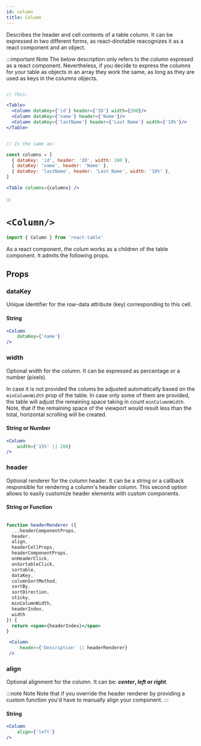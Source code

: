 ```yaml
---
id: column
title: Column
---
```


Describes the header and cell contents of a table column.
It can be expressed in two different forms, as react-dinotable reacognizes it as a react component and an object.

:::important Note
The below description only refers to the column expresed as a react component.
Nevertheless, if you decide to express the columns for your table as objects in an array they work the same,
as long as they are used as keys in the columns objects.

````jsx harmony

// This:

<Table>
  <Column dataKey={'id'} header={'ID'} width={200}/>
  <Column dataKey={'name'} header={'Name'}/>
  <Column dataKey={'lastName'} header={'Last Name'} width={'10%'}/>
</Table>


// Is the same as:

const columns = [
  { dataKey: 'id', header: 'ID', width: 200 },
  { dataKey: 'name', header: 'Name' },
  { dataKey: 'lastName', header: 'Last Name', width: '10%' },
]

<Table columns={columns} />
````
:::


# ````<Column/>````
```jsx harmony
import { Column } from 'react-table'
```

As a react component, the colum works as a children of the table component.
It admits the following props.

## Props


### dataKey
Unique identifier for the row-data attribute (key) corresponding to this cell.

#### <span class="badge badge--info">String</span>

````jsx harmony
<Column
    dataKey={'name'}
/>
````



### width
Optional width for the column. It can be expressed as percentage or a number (pixels).


In case it is not provided the colums be adjusted automatically based on the ``minColumnWidth`` prop of the table.
In case only some of them are provided, the table will adjust the remaining space taking in count ```minColumnWidth```.
Note, that if the remaining space of the viewport would result less than the total, horizontal scrolling will be created.

#### <span class="badge badge--info">String or Number</span>

````jsx harmony
<Column
    width={'15%' || 200}
/>
````


### header
Optional renderer for the column header. It can be a string or a callback responsible for rendering a column's header column.
This second option allows to easily customize header elements with custom components.

#### <span class="badge badge--info">String or Function</span>

````jsx harmony

function headerRenderer ({
  ...headerComponentProps,
  header,
  align,
  headerCellProps,
  headerComponentProps,
  onHeaderClick,
  onSortableClick,
  sortable,
  dataKey,
  columnSortMethod,
  sortBy,
  sortDirection,
  sticky,
  minColumnWidth,
  headerIndex,
  width
}) {
  return <span>{headerIndex}</span>
}

 <Column
     header={'Description' || headerRenderer}
 />
````


### align
Optional alignment for the column. It can be: **_center_, _left_ or _right_**.

:::note Note
Note that if you override the header renderer by providing a custom function you'd have to manually align your component.
:::

#### <span class="badge badge--info">String</span>

````jsx harmony
<Column
    align={'left'}
/>
````
